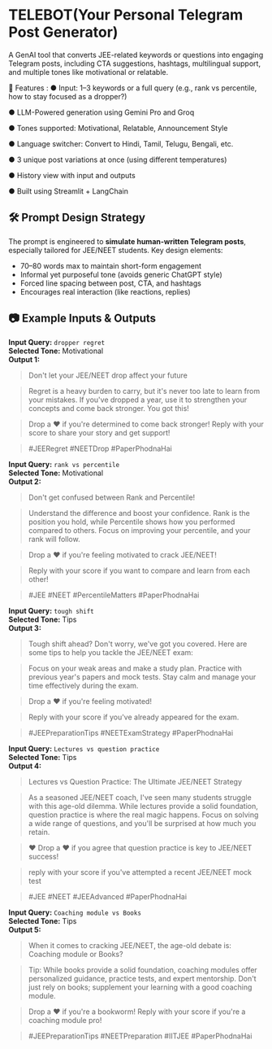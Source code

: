 # TELEBOT(Your Personal Telegram Post Generator)

A GenAI tool that converts JEE-related keywords or questions into engaging Telegram posts, including CTA suggestions, hashtags, multilingual support, and multiple tones like motivational or relatable.

📌 Features :
 ● Input: 1–3 keywords or a full query (e.g., rank vs percentile, how to stay focused as a dropper?)

 ● LLM-Powered generation using Gemini Pro and Groq

 ● Tones supported: Motivational, Relatable, Announcement Style

 ● Language switcher: Convert to Hindi, Tamil, Telugu, Bengali, etc.

 ● 3 unique post variations at once (using different temperatures)

 ● History view with input and outputs

 ● Built using Streamlit + LangChain

## 🛠️ Prompt Design Strategy

The prompt is engineered to **simulate human-written Telegram posts**, especially tailored for JEE/NEET students. Key design elements:
- 70–80 words max to maintain short-form engagement
- Informal yet purposeful tone (avoids generic ChatGPT style)
- Forced line spacing between post, CTA, and hashtags
- Encourages real interaction (like reactions, replies)

## 📷 Example Inputs & Outputs
**Input Query:** `dropper regret`  
**Selected Tone:** Motivational  
**Output 1:**  
>Don't let your JEE/NEET drop affect your future

>Regret is a heavy burden to carry, but it's never too late to learn from your mistakes. If you've dropped a year, use it to strengthen your concepts and come back stronger. You got this!

>Drop a ❤️ if you're determined to come back stronger! Reply with your score to share your story and get support!

>#JEERegret #NEETDrop #PaperPhodnaHai

**Input Query:** `rank vs percentile`  
**Selected Tone:** Motivational  
**Output 2:** 
>Don't get confused between Rank and Percentile!

>Understand the difference and boost your confidence. Rank is the position you hold, while Percentile shows how you performed compared to others. Focus on improving your percentile, and your rank will follow.

>Drop a ❤️ if you're feeling motivated to crack JEE/NEET!

>Reply with your score if you want to compare and learn from each other!

>#JEE #NEET #PercentileMatters #PaperPhodnaHai

**Input Query:** `tough shift`  
**Selected Tone:** Tips  
**Output 3:** 
>Tough shift ahead? Don't worry, we've got you covered. Here are some tips to help you tackle the JEE/NEET exam:

>Focus on your weak areas and make a study plan. Practice with previous year's papers and mock tests. Stay calm and manage your time effectively during the exam.

>Drop a ❤️ if you're feeling motivated!

>Reply with your score if you've already appeared for the exam.

>#JEEPreparationTips #NEETExamStrategy #PaperPhodnaHai

**Input Query:** `Lectures vs question practice`  
**Selected Tone:** Tips  
**Output 4:** 
>Lectures vs Question Practice: The Ultimate JEE/NEET Strategy

>As a seasoned JEE/NEET coach, I've seen many students struggle with this age-old dilemma. While lectures provide a solid foundation, question practice is where the real magic happens. Focus on solving a wide range of questions, and you'll be surprised at how much you retain.

>❤️ Drop a ❤️ if you agree that question practice is key to JEE/NEET success!

>reply with your score if you've attempted a recent JEE/NEET mock test

>#JEE #NEET #JEEAdvanced #PaperPhodnaHai

**Input Query:** `Coaching module vs Books`  
**Selected Tone:** Tips  
**Output 5:** 
>When it comes to cracking JEE/NEET, the age-old debate is: Coaching module or Books?

>Tip: While books provide a solid foundation, coaching modules offer personalized guidance, practice tests, and expert mentorship. Don't just rely on books; supplement your learning with a good coaching module.

>Drop a ❤️ if you're a bookworm! Reply with your score if you're a coaching module pro!

>#JEEPreparationTips #NEETPreparation #IITJEE #PaperPhodnaHai
